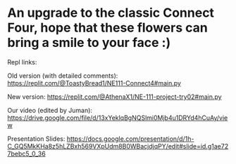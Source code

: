 # An upgrade to the classic Connect Four, hope that these flowers can bring a smile to your face :)


Repl links:

Old version (with detailed comments): https://replit.com/@ToastyBread1/NE111-Connect4#main.py

New version: https://replit.com/@AthenaX1/NE-111-project-try02#main.py


Our video (edited by Juman):
https://drive.google.com/file/d/13xYeklqBgNQSlmi0Mjb4u1DRYd4hCuAy/view

Presentation Slides:
https://docs.google.com/presentation/d/1h-C_GQ5MkKHa8z5hLZBxh569VXpUdm8B0WBacjdjqPY/edit#slide=id.g1ae727bebc5_0_36
